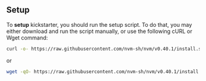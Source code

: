 ## Setup

To **setup** kickstarter, you should run the setup script. To do that, you may either download and run the script manually, or use the following cURL or Wget command:

```bash
curl -o- https://raw.githubusercontent.com/nvm-sh/nvm/v0.40.1/install.sh | bash
```

or

```bash
wget -qO- https://raw.githubusercontent.com/nvm-sh/nvm/v0.40.1/install.sh | bash
```